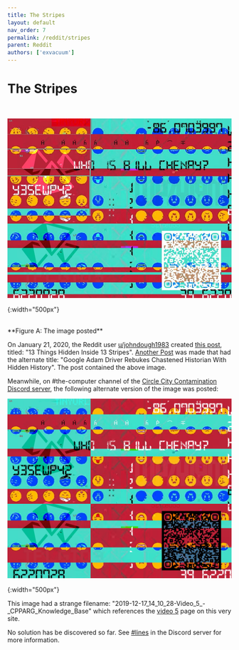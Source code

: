 ```yaml
---
title: The Stripes
layout: default
nav_order: 7
permalink: /reddit/stripes
parent: Reddit
authors: ['exvacuum']
---
```


# The Stripes
<br>

![original]

[original]: ../assets/img/stripespost.jpg
{:width="500px"}

<br>
**Figure A: The image posted**
<br>

On January 21, 2020, the Reddit user [u/johndough1983](https://www.reddit.com/user/johndough1983/) created [this post](https://www.reddit.com/r/codes/comments/erzkcm/13_things_hidden_inside_13_stripes/), titled: "13 Things Hidden Inside 13 Stripes". 
[Another Post](https://www.reddit.com/r/ARG/comments/es2cq0/google_adam_driver_rebukes_chastened_historian/) was made that had the alternate title: "Google Adam Driver Rebukes Chastened Historian With Hidden History".
The post contained the above image.

Meanwhile, on #the-computer channel of the [Circle City Contamination Discord server](https://discord.gg/Uv2V7Ps), the following alternate version of the image was posted:
<br>

![inverted]

[inverted]: ../assets/img/2019-12-17_14_10_28-Video_5_-_CPPARG_Knowledge_Base.png
{:width="500px"}

This image had a strange filename: "2019-12-17_14_10_28-Video_5_-_CPPARG_Knowledge_Base" which references the [video 5](../youtube/video-five) page on this very site.

No solution has be discovered so far. See [#lines](https://discord.gg/wZ5DaPJ) in the Discord server for more information.